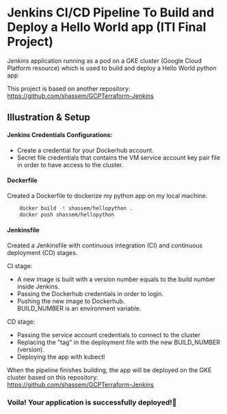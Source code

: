 # Jenkins CI/CD Pipeline To Build and Deploy a Hello World app (ITI Final Project)

Jenkins application running as a pod on a GKE cluster (Google Cloud Platform resource) which is used to build and deploy a Hello World python app

This project is based on another repository: https://github.com/shassem/GCPTerraform-Jenkins 

## Illustration & Setup

#### Jenkins Credentials Configurations:
- Create a credential for your Dockerhub account.
- Secret file credentials that contains the VM service account key pair file in order to have access to the cluster.

#### Dockerfile

Created a Dockerfile to dockerize my python app on my local machine.
```bash
    docker build -t shassem/hellopython .
    docker push shassem/hellopython
```
#### Jenkinsfile

Created a Jenkinsfile with continuous integration (CI) and continuous deployment (CD) stages.

CI stage:

- A new image is built with a version number equals to the build number inside Jenkins. 
- Passing the Dockerhub credentials in order to login.
- Pushing the new image to Dockerhub. <br />
BUILD_NUMBER is an environment variable.

CD stage:

- Passing the service account credentials to connect to the cluster
- Replacing the "tag" in the deployment file with the new BUILD_NUMBER (version).
- Deploying the app with kubectl

When the pipeline finishes building, the app will be deployed on the GKE cluster based on this repository:
https://github.com/shassem/GCPTerraform-Jenkins 

### Voila! Your application is successfully deployed!🚀 







